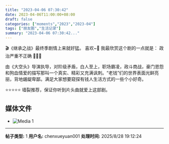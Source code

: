 ```yaml
---
title: "2023-04-06 07:30:42"
date: 2023-04-06T11:00:00+08:00
draft: false
categories: ["moments","2023","2023-04"]
tags: ["朋友圈","生活记录"]
summary: "2023-04-06 07:30:42..."
---
```


🎬《继承之战》最终季剧情上来就好猛。
喜欢~🥰
我最欣赏这个剧的一点就是：
政治严重不正确 🤣🤣🤣 

由《大空头》导演执导，对​阶级矛盾，白人至上，职场霸凌，政斗商战，豪门恩怨和狗血情爱的描写那叫一个真实、精彩又充满讽刺。“老钱”们的世界表面光鲜亮丽，背地龌龊卑鄙。满足大家想要窥探有钱人生活方式的一些个小好奇。

⭐⭐⭐⭐⭐ 
墙裂推荐，保证你听到片头曲就爱上这部剧。

## 媒体文件

- ![Media 1](/Moments/photos/2023-04-06/202304060730420.jpg)

---

**帖子类型:** 1
**用户名:** chenxueyuan001
**处理时间:** 2025/8/28 19:12:24